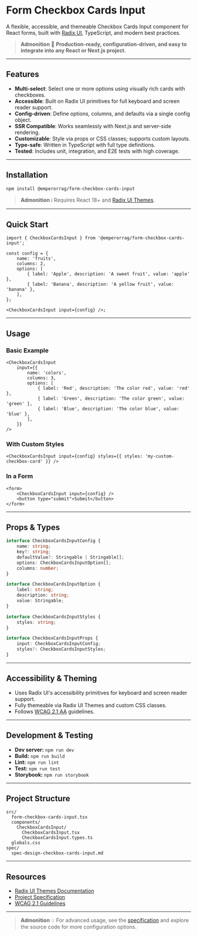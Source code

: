 # Form Checkbox Cards Input

A flexible, accessible, and themeable Checkbox Cards Input component for React forms, built with [Radix UI](https://www.radix-ui.com/themes/docs/components/checkbox-cards), TypeScript, and modern best practices.

> **Admonition**
> :rocket: **Production-ready, configuration-driven, and easy to integrate into any React or Next.js project.**

---

## Features

- **Multi-select**: Select one or more options using visually rich cards with checkboxes.
- **Accessible**: Built on Radix UI primitives for full keyboard and screen reader support.
- **Config-driven**: Define options, columns, and defaults via a single config object.
- **SSR Compatible**: Works seamlessly with Next.js and server-side rendering.
- **Customizable**: Style via props or CSS classes; supports custom layouts.
- **Type-safe**: Written in TypeScript with full type definitions.
- **Tested**: Includes unit, integration, and E2E tests with high coverage.

---

## Installation

```sh
npm install @emperorrag/form-checkbox-cards-input
```

> **Admonition**
> :information_source: Requires React 18+ and [Radix UI Themes](https://www.radix-ui.com/themes/docs/components/checkbox-cards).

---

## Quick Start

```tsx
import { CheckboxCardsInput } from '@emperorrag/form-checkbox-cards-input';

const config = {
	name: 'fruits',
	columns: 2,
	options: [
		{ label: 'Apple', description: 'A sweet fruit', value: 'apple' },
		{ label: 'Banana', description: 'A yellow fruit', value: 'banana' },
	],
};

<CheckboxCardsInput input={config} />;
```

---

## Usage

### Basic Example

```tsx
<CheckboxCardsInput
	input={{
		name: 'colors',
		columns: 3,
		options: [
			{ label: 'Red', description: 'The color red', value: 'red' },
			{ label: 'Green', description: 'The color green', value: 'green' },
			{ label: 'Blue', description: 'The color blue', value: 'blue' },
		],
	}}
/>
```

### With Custom Styles

```tsx
<CheckboxCardsInput input={config} styles={{ styles: 'my-custom-checkbox-card' }} />
```

### In a Form

```tsx
<form>
	<CheckboxCardsInput input={config} />
	<button type="submit">Submit</button>
</form>
```

---

## Props & Types

```ts
interface CheckboxCardsInputConfig {
	name: string;
	key?: string;
	defaultValue?: Stringable | Stringable[];
	options: CheckboxCardsInputOption[];
	columns: number;
}

interface CheckboxCardsInputOption {
	label: string;
	description: string;
	value: Stringable;
}

interface CheckboxCardsInputStyles {
	styles: string;
}

interface CheckboxCardsInputProps {
	input: CheckboxCardsInputConfig;
	styles?: CheckboxCardsInputStyles;
}
```

---

## Accessibility & Theming

- Uses Radix UI's accessibility primitives for keyboard and screen reader support.
- Fully themeable via Radix UI Themes and custom CSS classes.
- Follows [WCAG 2.1 AA](https://www.w3.org/WAI/WCAG21/quickref/) guidelines.

---

## Development & Testing

- **Dev server:** `npm run dev`
- **Build:** `npm run build`
- **Lint:** `npm run lint`
- **Test:** `npm run test`
- **Storybook:** `npm run storybook`

---

## Project Structure

```text
src/
  form-checkbox-cards-input.tsx
  components/
    CheckboxCardsInput/
      CheckboxCardsInput.tsx
      CheckboxCardsInput.types.ts
  globals.css
spec/
  spec-design-checkbox-cards-input.md
```

---

## Resources

- [Radix UI Themes Documentation](https://www.radix-ui.com/themes/docs/components/checkbox-cards)
- [Project Specification](./spec/spec-design-checkbox-cards-input.md)
- [WCAG 2.1 Guidelines](https://www.w3.org/WAI/WCAG21/quickref/)

---

> **Admonition**
> :bulb: For advanced usage, see the [specification](./spec/spec-design-checkbox-cards-input.md) and explore the source code for more configuration options.

